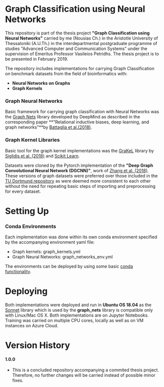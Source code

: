 Graph Classification using Neural Networks
=================
This repository is part of the thesis project **"Graph Classification using Neural Networks"** carried by me (Nousias Ch.) in the Aristotle University of Thessaloniki (A.U.Th.) in the interdepartmental postgraduate programme of studies "Advanced Computer and Communication Systems" under the supervision of Emeritus Professor Vasileios Petridhs. The thesis project is to be presented in February 2019.

The repository includes implementations for carrying Graph Classification on benchmark datasets from the field of bioinformatics with:

- **Neural Networks on Graphs**
- **Graph Kernels**

### Graph Neural Networks
Basic framework for carrying graph classification with Neural Networks was the [Graph Nets](https://github.com/deepmind/graph_nets) library developed by DeepMind as described in the corresponding paper **"Relational inductive biases, deep learning, and graph networks"**by [Battaglia et al.(2018)](https://arxiv.org/abs/1806.01261).

### Graph Kernel Libraries
Basic tool for the graph kernel implementations was the [GraKeL](https://github.com/ysig/GraKeL/) library by [Siglidis et al. (2018)](https://arxiv.org/abs/1806.02193) and [Scikit Learn](https://scikit-learn.org/stable/). 

Datasets were cloned by the Pytorch implementation of the **"Deep Graph Convolutional Neural Network (DGCNN)"**, work of [Zhang et al. (2018)](https://github.com/muhanzhang/dgcnn). These versions of graph datasets were preferred over those included in the [TU Dortmund repository](https://ls11-www.cs.tu-dortmund.de/staff/morris/graphkerneldatasets) as were deemed more consistent to each other without the need for repeating basic steps of importing and preprocessing for every dataset.


Setting Up
=================

### Conda Environments
Each implementation was done within its own conda environment specified by the accompanying environment yaml file:
- Graph kernels: graph_kernels.yml
- Graph Neural Networks: graph_networks_env.yml

The environments can be deployed by using some basic [conda functionality](https://conda.io/projects/conda/en/latest/user-guide/tasks/manage-environments.html#creating-an-environment-from-an-environment-yml-file).

Deploying
=================
Both implementations were deployed and run in **Ubuntu OS 18.04** as the [Sonnet](https://github.com/deepmind/sonnet) library which is used by the **graph_nets** library is compatible only with Linux/Mac OS X. Both implementations are on Jupyter Notebooks. Training was carried on multiple CPU cores, locally as well as on VM instances on Azure Cloud. 


Version History
=================
#### 1.0.0
- This is a concluded repository accompanying a commited thesis project. Therefore, no further changes will be carried instead of possible minor fixes.

